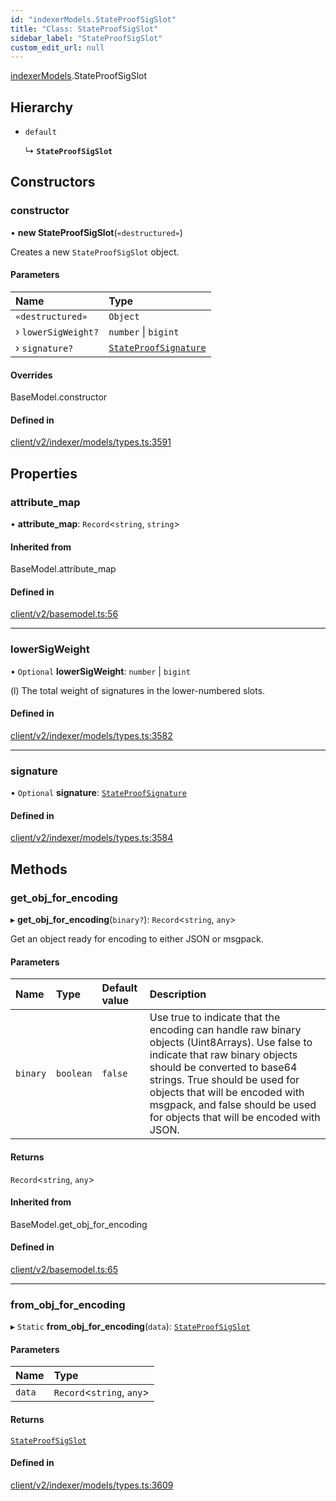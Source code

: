 ```yaml
---
id: "indexerModels.StateProofSigSlot"
title: "Class: StateProofSigSlot"
sidebar_label: "StateProofSigSlot"
custom_edit_url: null
---
```


[indexerModels](../namespaces/erModels).StateProofSigSlot

## Hierarchy

- `default`

  ↳ **`StateProofSigSlot`**

## Constructors

### constructor

• **new StateProofSigSlot**(`«destructured»`)

Creates a new `StateProofSigSlot` object.

#### Parameters

| Name | Type |
| :------ | :------ |
| `«destructured»` | `Object` |
| › `lowerSigWeight?` | `number` \| `bigint` |
| › `signature?` | [`StateProofSignature`](erModels.StateProofSignature) |

#### Overrides

BaseModel.constructor

#### Defined in

[client/v2/indexer/models/types.ts:3591](https://github.com/joe-p/js-algorand-sdk/blob/6a3021f/src/client/v2/indexer/models/types.ts#L3591)

## Properties

### attribute\_map

• **attribute\_map**: `Record`<`string`, `string`\>

#### Inherited from

BaseModel.attribute\_map

#### Defined in

[client/v2/basemodel.ts:56](https://github.com/joe-p/js-algorand-sdk/blob/6a3021f/src/client/v2/basemodel.ts#L56)

___

### lowerSigWeight

• `Optional` **lowerSigWeight**: `number` \| `bigint`

(l) The total weight of signatures in the lower-numbered slots.

#### Defined in

[client/v2/indexer/models/types.ts:3582](https://github.com/joe-p/js-algorand-sdk/blob/6a3021f/src/client/v2/indexer/models/types.ts#L3582)

___

### signature

• `Optional` **signature**: [`StateProofSignature`](erModels.StateProofSignature)

#### Defined in

[client/v2/indexer/models/types.ts:3584](https://github.com/joe-p/js-algorand-sdk/blob/6a3021f/src/client/v2/indexer/models/types.ts#L3584)

## Methods

### get\_obj\_for\_encoding

▸ **get_obj_for_encoding**(`binary?`): `Record`<`string`, `any`\>

Get an object ready for encoding to either JSON or msgpack.

#### Parameters

| Name | Type | Default value | Description |
| :------ | :------ | :------ | :------ |
| `binary` | `boolean` | `false` | Use true to indicate that the encoding can handle raw binary objects (Uint8Arrays). Use false to indicate that raw binary objects should be converted to base64 strings. True should be used for objects that will be encoded with msgpack, and false should be used for objects that will be encoded with JSON. |

#### Returns

`Record`<`string`, `any`\>

#### Inherited from

BaseModel.get\_obj\_for\_encoding

#### Defined in

[client/v2/basemodel.ts:65](https://github.com/joe-p/js-algorand-sdk/blob/6a3021f/src/client/v2/basemodel.ts#L65)

___

### from\_obj\_for\_encoding

▸ `Static` **from_obj_for_encoding**(`data`): [`StateProofSigSlot`](erModels.StateProofSigSlot)

#### Parameters

| Name | Type |
| :------ | :------ |
| `data` | `Record`<`string`, `any`\> |

#### Returns

[`StateProofSigSlot`](erModels.StateProofSigSlot)

#### Defined in

[client/v2/indexer/models/types.ts:3609](https://github.com/joe-p/js-algorand-sdk/blob/6a3021f/src/client/v2/indexer/models/types.ts#L3609)
